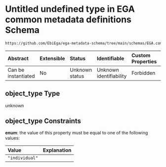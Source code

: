 # Untitled undefined type in EGA common metadata definitions Schema

```txt
https://github.com/EbiEga/ega-metadata-schema/tree/main/schemas/EGA.common-definitions.json#/definitions/object-id-and-object-type-check/anyOf/11/properties/object_type
```



| Abstract            | Extensible | Status         | Identifiable            | Custom Properties | Additional Properties | Access Restrictions | Defined In                                                                                           |
| :------------------ | :--------- | :------------- | :---------------------- | :---------------- | :-------------------- | :------------------ | :--------------------------------------------------------------------------------------------------- |
| Can be instantiated | No         | Unknown status | Unknown identifiability | Forbidden         | Allowed               | none                | [EGA.common-definitions.json\*](../../../schemas/EGA.common-definitions.json "open original schema") |

## object\_type Type

unknown

## object\_type Constraints

**enum**: the value of this property must be equal to one of the following values:

| Value          | Explanation |
| :------------- | :---------- |
| `"individual"` |             |
